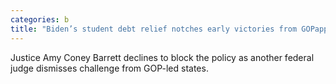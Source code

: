 ```yaml
---
categories: b
title: "Biden’s student debt relief notches early victories from GOPappointed judges"
---
```

Justice Amy Coney Barrett declines to block the policy as another federal judge dismisses challenge from GOP-led states.